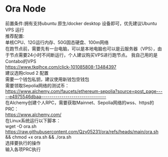 # Ora Node
前置条件:拥有支持ubuntu 原生/docker desktop 设备即可，优先建议Ubuntu VPS 运行  
推荐配置:  
单核CPU、12G运行内存、50G固态硬盘、100m网络  
在跑节点前，需要先有一台电脑，可以是本地电脑也可以是云服务器（VPS），由于节点需要24小时不间断运行，个人建议购买VPS进行跑节点。 我自己用的是Contabo的VPS   
https://www.tkqlhce.com/click-101085808-13484397  
建议选购cloud 2 配置  
需要一个钱包私钥，建议使用新钱包空钱包  
需要领取Sepolia网络的测试币：  
https://www.alchemy.com/faucets/ethereum-sepolia?source=post_page-----e4975546dbaa--------------------------------  
在Alchemy创建个人RPC，需要获取Mainnet、Sepolia网络的wss、https的PRC：  
https://www.alchemy.com/  
在Linux系统运行以下脚本：  
wget -O ora.sh https://raw.githubusercontent.com/Qzy05231/ora/refs/heads/main/ora.sh && chmod +x ora.sh && ./ora.sh<br>
选择要执行的操作<br>
输入各项PRC执行

